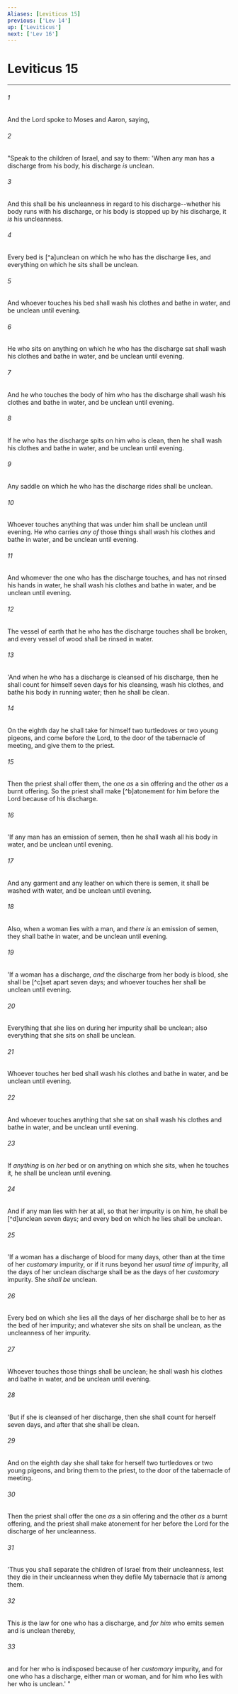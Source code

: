 ```yaml
---
Aliases: [Leviticus 15]
previous: ['Lev 14']
up: ['Leviticus']
next: ['Lev 16']
---
```

# Leviticus 15

***


###### 1 
And the Lord spoke to Moses and Aaron, saying, 

###### 2 
"Speak to the children of Israel, and say to them: 'When any man has a discharge from his body, his discharge _is_ unclean. 

###### 3 
And this shall be his uncleanness in regard to his discharge--whether his body runs with his discharge, or his body is stopped up by his discharge, it _is_ his uncleanness. 

###### 4 
Every bed is [^a]unclean on which he who has the discharge lies, and everything on which he sits shall be unclean. 

###### 5 
And whoever touches his bed shall wash his clothes and bathe in water, and be unclean until evening. 

###### 6 
He who sits on anything on which he who has the discharge sat shall wash his clothes and bathe in water, and be unclean until evening. 

###### 7 
And he who touches the body of him who has the discharge shall wash his clothes and bathe in water, and be unclean until evening. 

###### 8 
If he who has the discharge spits on him who is clean, then he shall wash his clothes and bathe in water, and be unclean until evening. 

###### 9 
Any saddle on which he who has the discharge rides shall be unclean. 

###### 10 
Whoever touches anything that was under him shall be unclean until evening. He who carries _any of_ those things shall wash his clothes and bathe in water, and be unclean until evening. 

###### 11 
And whomever the one who has the discharge touches, and has not rinsed his hands in water, he shall wash his clothes and bathe in water, and be unclean until evening. 

###### 12 
The vessel of earth that he who has the discharge touches shall be broken, and every vessel of wood shall be rinsed in water. 

###### 13 
'And when he who has a discharge is cleansed of his discharge, then he shall count for himself seven days for his cleansing, wash his clothes, and bathe his body in running water; then he shall be clean. 

###### 14 
On the eighth day he shall take for himself two turtledoves or two young pigeons, and come before the Lord, to the door of the tabernacle of meeting, and give them to the priest. 

###### 15 
Then the priest shall offer them, the one _as_ a sin offering and the other _as_ a burnt offering. So the priest shall make [^b]atonement for him before the Lord because of his discharge. 

###### 16 
'If any man has an emission of semen, then he shall wash all his body in water, and be unclean until evening. 

###### 17 
And any garment and any leather on which there is semen, it shall be washed with water, and be unclean until evening. 

###### 18 
Also, when a woman lies with a man, and _there is_ an emission of semen, they shall bathe in water, and be unclean until evening. 

###### 19 
'If a woman has a discharge, _and_ the discharge from her body is blood, she shall be [^c]set apart seven days; and whoever touches her shall be unclean until evening. 

###### 20 
Everything that she lies on during her impurity shall be unclean; also everything that she sits on shall be unclean. 

###### 21 
Whoever touches her bed shall wash his clothes and bathe in water, and be unclean until evening. 

###### 22 
And whoever touches anything that she sat on shall wash his clothes and bathe in water, and be unclean until evening. 

###### 23 
If _anything_ is on _her_ bed or on anything on which she sits, when he touches it, he shall be unclean until evening. 

###### 24 
And if any man lies with her at all, so that her impurity is on him, he shall be [^d]unclean seven days; and every bed on which he lies shall be unclean. 

###### 25 
'If a woman has a discharge of blood for many days, other than at the time of her _customary_ impurity, or if it runs beyond her _usual time of_ impurity, all the days of her unclean discharge shall be as the days of her _customary_ impurity. She _shall be_ unclean. 

###### 26 
Every bed on which she lies all the days of her discharge shall be to her as the bed of her impurity; and whatever she sits on shall be unclean, as the uncleanness of her impurity. 

###### 27 
Whoever touches those things shall be unclean; he shall wash his clothes and bathe in water, and be unclean until evening. 

###### 28 
'But if she is cleansed of her discharge, then she shall count for herself seven days, and after that she shall be clean. 

###### 29 
And on the eighth day she shall take for herself two turtledoves or two young pigeons, and bring them to the priest, to the door of the tabernacle of meeting. 

###### 30 
Then the priest shall offer the one _as_ a sin offering and the other _as_ a burnt offering, and the priest shall make atonement for her before the Lord for the discharge of her uncleanness. 

###### 31 
'Thus you shall separate the children of Israel from their uncleanness, lest they die in their uncleanness when they defile My tabernacle that _is_ among them. 

###### 32 
This _is_ the law for one who has a discharge, and _for him_ who emits semen and is unclean thereby, 

###### 33 
and for her who is indisposed because of her _customary_ impurity, and for one who has a discharge, either man or woman, and for him who lies with her who is unclean.' "
